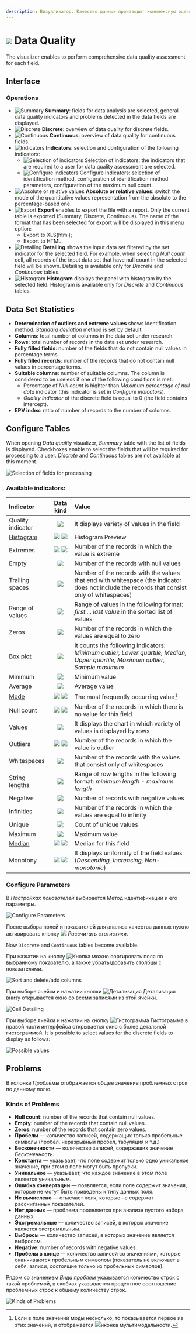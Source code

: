 ```yaml
---
description: Визуализатор. Качество данных производит комплексную оценку набора данных.
---
```


# ![](./../../images/icons/view_types/data-quality_default.svg) Data Quality

The visualizer enables to perform comprehensive data quality assessment for each field.

## Interface

### Operations

* ![Summary](./../../images/icons/common/toolbar-controls/info_default.svg) **Summary**: fields for data analysis are selected, general data quality indicators and problems detected in the data fields are displayed.
* ![Discrete](./../../images/icons/common/data-types/discrete_default.svg) **Discrete**: overview of data quality for discrete fields.
* ![Continuous](./../../images/icons/common/data-types/continuous_default.svg) **Continuous**: overview of data quality for continuous fields.
* ![Indicators](./../../images/icons/common/toolbar-controls/fields-list-settings_default.svg) **Indicators**: selection and configuration of the following indicators:
   * ![Selection of indicators](./../../images/icons/common/toolbar-controls/row-sum_default.svg) Selection of indicators: the indicators that are required to a user for data quality assessment are selected.
   * ![Configure indicators](./../../images/icons/common/toolbar-controls/setup_default.svg) Configure indicators: selection of identification method, configuration of identification method parameters, configuration of the maximum null count.
* ![Absolute or relative values](./../../images/icons/switches/roc/relative_default.svg) **Absolute or relative values**: switch the mode of the quantitative values representation from the absolute to the percentage-based one.
* ![Export](./../../images/icons/common/toolbar-controls/export_default.svg) **Export** enables to export the file with a report. Only the current table is exported (Summary, Discrete, Continuous). The name of the format that has been selected for export will be displayed in this menu option:
   * Export to XLS(html);
   * Export to HTML.
* ![Detailing](./../../images/icons/common/toolbar-controls/show-fast-viewer_default.svg) **Detailing** shows the input data set filtered by the set indicator for the selected field. For example, when selecting *Null count* cell, all records of the input data set that have null count in the selected field will be shown. Detailing is available only for *Discrete* and *Continuous* tables.
* ![Histogram](./../../images/icons/common/toolbar-controls/toggle-left-panel_default.svg) **Histogram** displays the panel with histogram by the selected field. Histogram is available only for *Discrete* and *Continuous* tables.

## Data Set Statistics

* **Determination of outliers and extreme values** shows identification method. *Standard deviation* method is set by default
* **Columns**: total number of columns in the data set under research.
* **Rows**: total number of records in the data set under research.
* **Fully filled fields**: number of the fields that do not contain null values in percentage terms.
* **Fully filled records**: number of the records that do not contain null values in percentage terms.
* **Suitable columns**: number of suitable columns. The column is considered to be useless if one of the following conditions is met:
   * Percentage of *Null count* is highter than *Maximum percentage of null data* indicator (this indicator is set in *Configure indicators*).
   * *Quality indicator* of the discrete field is equal to 0 (the field contains intercept).
* **EPV index**: ratio of number of records to the number of columns.

## Configure Tables

When opening *Data quality* visualizer, *Summary* table with the list of fields is displayed. Checkboxes enable to select the fields that will be required for processing to a user. *Discrete* and *Continuous* tables are not available at this moment.

![Selection of fields for processing](./images/settings-choice-column.png)

### **Available indicators:**

| Indicator | Data kind | Value |
|:----------|:----------:|:--------|
| Quality indicator | ![](./../../images/icons/common/data-types/discrete_default.svg) | It displays variety of values in the field |
| [Histogram](https://wiki.loginom.ru/articles/histogram.html) | ![](./../../images/icons/common/data-types/discrete_default.svg) ![](./../../images/icons/common/data-types/continuous_default.svg) | Histogram Preview |
| Extremes | ![](./../../images/icons/common/data-types/discrete_default.svg) ![](./../../images/icons/common/data-types/continuous_default.svg) | Number of the records in which the value is extreme |
| Empty | ![](./../../images/icons/common/data-types/discrete_default.svg) | Number of the records with null values |
| Trailing spaces | ![](./../../images/icons/common/data-types/discrete_default.svg) | Number of the records with the values that end with whitespace (the indicator does not include the records that consist only of whitespaces) |
| Range of values | ![](./../../images/icons/common/data-types/discrete_default.svg) | Range of values in the following format: *first ... last value* in the sorted list of values |
| Zeros | ![](./../../images/icons/common/data-types/continuous_default.svg) | Number of the records in which the values are equal to zero |
| [Box plot](https://wiki.loginom.ru/articles/box-plot.html) | ![](./../../images/icons/common/data-types/continuous_default.svg) | It counts the following indicators: *Minimum outlier, Lower quartile, Median, Upper quartile, Maximum outlier, Sample maximum* |
| Minimum | ![](./../../images/icons/common/data-types/continuous_default.svg) | Minimum value |
| Average | ![](./../../images/icons/common/data-types/continuous_default.svg) | Average value |
| [Mode](https://wiki.loginom.ru/articles/mode.html) | ![](./../../images/icons/common/data-types/discrete_default.svg) ![](./../../images/icons/common/data-types/continuous_default.svg) | The most frequently occurring value[^1] |
| Null count | ![](./../../images/icons/common/data-types/discrete_default.svg) ![](./../../images/icons/common/data-types/continuous_default.svg) | Number of the records in which there is no value for this field |
| Values | ![](./../../images/icons/common/data-types/discrete_default.svg) | It displays the chart in which variety of values is displayed by rows |
| Outliers | ![](./../../images/icons/common/data-types/discrete_default.svg) ![](./../../images/icons/common/data-types/continuous_default.svg) | Number of the records in which the value is outlier |
| Whitespaces | ![](./../../images/icons/common/data-types/discrete_default.svg) | Number of the records with the values that consist only of whitespaces |
| String lengths | ![](./../../images/icons/common/data-types/discrete_default.svg) | Range of row lengths in the following format: *minimum length - maximum length* |
| Negative | ![](./../../images/icons/common/data-types/continuous_default.svg) | Number of records with negative values |
| Infinities | ![](./../../images/icons/common/data-types/continuous_default.svg) | Number of the records in which the values are equal to infinity |
| Unique | ![](./../../images/icons/common/data-types/discrete_default.svg) | Count of unique values |
| Maximum | ![](./../../images/icons/common/data-types/continuous_default.svg) | Maximum value |
| [Median](https://wiki.loginom.ru/articles/median.html) | ![](./../../images/icons/common/data-types/discrete_default.svg) ![](./../../images/icons/common/data-types/continuous_default.svg) | Median for this field |
| Monotony | ![](./../../images/icons/common/data-types/discrete_default.svg) ![](./../../images/icons/common/data-types/continuous_default.svg) | It displays uniformity of the field values (*Descending, Increasing, Non-monotonic*) |

[^1]: Если в поле значений моды несколько, то показывается первое из этих значений, и отображается ![](./../../images/icons/viewers/data-quality/mode/sliced_18x18/multi_default.svg)иконка мультимодальности.

### Configure Parameters

В *Настройках показателей* выбирается Метод идентификации и его параметры.

![Configure Parameters](./images/settings-index.png)

После выбора полей и показателей для анализа качества данных нужно активировать кнопку  ![](./../../images/icons/common/toolbar-controls/execute_default.svg) *Рассчитать статистики*.

Now `Discrete` and `Continuous` tables become available.

При нажатии на кнопку ![Кнопка](./../../images/icons/common/toolbar-controls/down_default.svg) можно сортировать поля по выбранному показателю, а также убрать/добавить столбцы с показателями.

![Sort and delete/add columns](./images/add-index-sorting.png)

При выборе ячейки и нажатии кнопки ![Детализация](./../../images/icons/common/toolbar-controls/show-fast-viewer_default.svg) Детализация внизу открывается окно со всеми записями из этой ячейки.

![Cell Detailing](./images/detalization-data-quality.png)

При выборе ячейки и нажатии на кнопку ![Гистограмма](./../../images/icons//common/toolbar-controls/toggle-left-panel_default.svg) Гистограмма в правой части интерфейса открывается окно с более детальной гистограммой. It is possible to select values for the discrete fields to display as follows:

![Possible values](./images/settings-histogram.png)

## Problems

В колонке *Проблемы* отображается общее значение проблемных строк по данному полю.

### Kinds of Problems

* **Null count**: number of the records that contain null values.
* **Empty**: number of the records that contain null values.
* **Zeros**: number of the records that contain zero values.
* **Пробелы** — количество записей, содержащих только пробельные символы (пробел, неразрывный пробел, табуляция и т.д.)
* **Бесконечности** — количество записей, содержащих значение *Бесконечность*.
* **Константа** — указывает, что поле содержит только одно уникальное значение, при этом в поле могут быть пропуски.
* **Уникальное** — указывает, что каждое значение в этом поле является уникальным.
* **Ошибка конвертации** — появляется, если поле содержит значения, которые не могут быть приведены к типу данных поля.
* **Не вычислено** — отмечает поля, которые не содержат рассчитанных показателей.
* **Нет данных** — проблема проявляется при анализе пустого набора данных.
* **Экстремальные** — количество записей, в которых значение является экстремальным.
* **Выбросы** — количество записей, в которых значение является выбросом.
* **Negative**: number of records with negative values.
* **Пробелы в конце** — количество записей со значениями, которые оканчиваются пробельным символом (показатель не включает в себя, записи, состоящие только из пробельных символов).

Рядом со значением *Вида проблем* указывается количество строк с такой проблемой, в скобках указывается процентное соотношение проблемных строк к общему количеству строк.

![Kinds of Problems](./images/problem-types-value.png)

